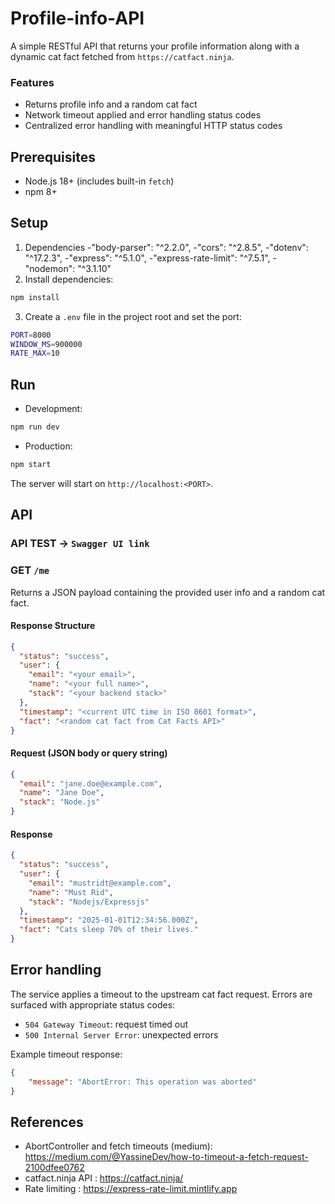 # Profile-info-API

A simple RESTful API that returns your profile information along with a dynamic cat fact fetched from `https://catfact.ninja`.

### Features
- Returns profile info and a random cat fact
- Network timeout applied and error handling status codes
- Centralized error handling with meaningful HTTP status codes

## Prerequisites
- Node.js 18+ (includes built-in `fetch`)
- npm 8+

## Setup
1. Dependencies
    -"body-parser": "^2.2.0",
    -"cors": "^2.8.5",
    -"dotenv": "^17.2.3",
    -"express": "^5.1.0",
    -"express-rate-limit": "^7.5.1",
    -"nodemon": "^3.1.10"
2. Install dependencies:
```bash
npm install
```
3. Create a `.env` file in the project root and set the port:
```bash
PORT=8000
WINDOW_MS=900000
RATE_MAX=10
```

## Run
- Development:
```bash
npm run dev
```
- Production:
```bash
npm start
```

The server will start on `http://localhost:<PORT>`.

## API
### API TEST -> `Swagger UI link`
### GET `/me`
Returns a JSON payload containing the provided user info and a random cat fact.
#### Response Structure
```json
{
  "status": "success",
  "user": {
    "email": "<your email>",
    "name": "<your full name>",
    "stack": "<your backend stack>"
  },
  "timestamp": "<current UTC time in ISO 8601 format>",
  "fact": "<random cat fact from Cat Facts API>"
}
```


#### Request (JSON body or query string)
```json
{
  "email": "jane.doe@example.com",
  "name": "Jane Doe",
  "stack": "Node.js"
}
```

#### Response
```json
{
  "status": "success",
  "user": {
    "email": "mustridt@example.com",
    "name": "Must Rid",
    "stack": "Nodejs/Expressjs"
  },
  "timestamp": "2025-01-01T12:34:56.000Z",
  "fact": "Cats sleep 70% of their lives."
}
```

## Error handling
The service applies a timeout to the upstream cat fact request. Errors are surfaced with appropriate status codes:
- `504 Gateway Timeout`: request timed out
- `500 Internal Server Error`: unexpected errors

Example timeout response:
```json
{
    "message": "AbortError: This operation was aborted"
}
```

## References
- AbortController and fetch timeouts (medium): https://medium.com/@YassineDev/how-to-timeout-a-fetch-request-2100dfee0762
- catfact.ninja API : https://catfact.ninja/
- Rate limiting : https://express-rate-limit.mintlify.app


